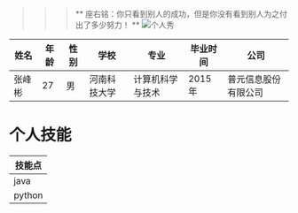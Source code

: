 >>>  ** 座右铭：你只看到别人的成功，但是你没有看到别人为之付出了多少努力！ **
![个人秀](images/zhangfengbin.jpeg)

|姓名|年龄|性别|学校|专业|毕业时间|公司|
|-|-|-|-|-|-|-|
|张峰彬|27|男|河南科技大学|计算机科学与技术|2015年|普元信息股份有限公司|
# 个人技能
|技能点|
|-|
|java|
|python|